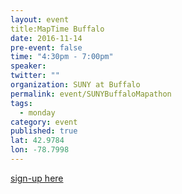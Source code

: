 ```yaml
---
layout: event
title:MapTime Buffalo
date: 2016-11-14
pre-event: false
time: "4:30pm - 7:00pm"
speaker: 
twitter: ""
organization: SUNY at Buffalo
permalink: event/SUNYBuffaloMapathon
tags: 
  - monday
category: event
published: true
lat: 42.9784
lon: -78.7998
---
```


[sign-up here](https://www.meetup.com/Maptime-Buffalo/)
